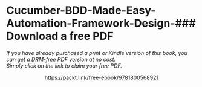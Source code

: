# Cucumber-BDD-Made-Easy-Automation-Framework-Design-### Download a free PDF

 <i>If you have already purchased a print or Kindle version of this book, you can get a DRM-free PDF version at no cost.<br>Simply click on the link to claim your free PDF.</i>
<p align="center"> <a href="https://packt.link/free-ebook/9781800568921">https://packt.link/free-ebook/9781800568921 </a> </p>